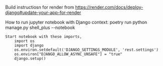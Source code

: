 Build instructiosn for render from https://render.com/docs/deploy-django#update-your-app-for-render

How to run jupyter notebook with Django context:
    poetry run python manage.py shell_plus --notebook

    Start notebook with these imports,
        import os
        import django
        os.environ.setdefault('DJANGO_SETTINGS_MODULE', 'rest.settings')
        os.environ["DJANGO_ALLOW_ASYNC_UNSAFE"] = "true"
        django.setup()